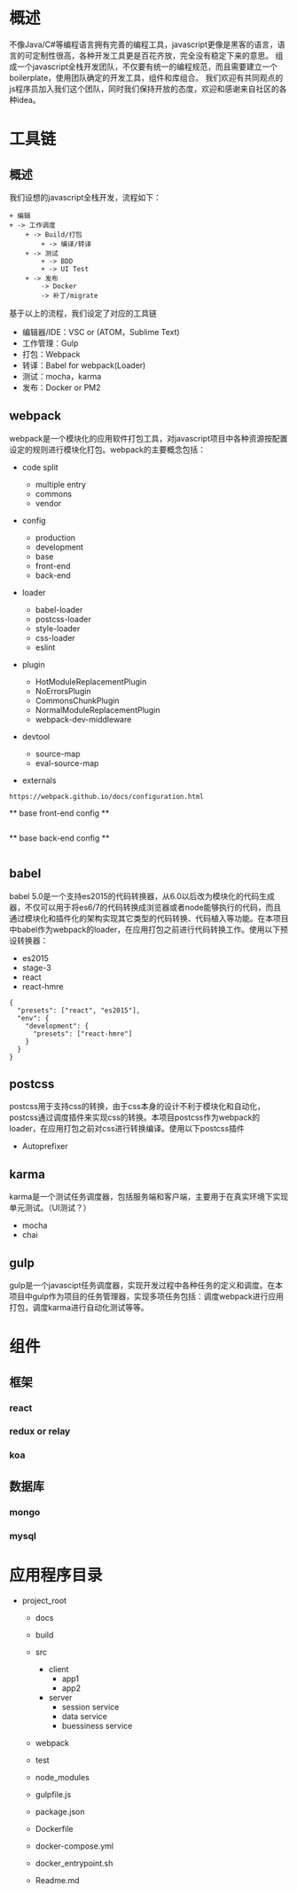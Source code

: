 # 概述
不像Java/C#等编程语言拥有完善的编程工具，javascript更像是黑客的语言，语言的可定制性很高，各种开发工具更是百花齐放，完全没有稳定下来的意思。
组成一个javascript全栈开发团队，不仅要有统一的编程规范，而且需要建立一个boilerplate，使用团队确定的开发工具，组件和库组合。
我们欢迎有共同观点的js程序员加入我们这个团队，同时我们保持开放的态度，欢迎和感谢来自社区的各种idea。
# 工具链
## 概述
我们设想的javascript全栈开发，流程如下：
    
    + 编辑
    + -> 工作调度
        + -> Build/打包
            + -> 编译/转译
        + -> 测试
            + -> BDD
            + -> UI Test
        + -> 发布
            -> Docker
            -> 补丁/migrate
            
基于以上的流程，我们设定了对应的工具链
   + 编辑器/IDE：VSC or (ATOM，Sublime Text)
   + 工作管理：Gulp
   + 打包：Webpack
   + 转译：Babel for webpack(Loader)
   + 测试：mocha，karma
   + 发布：Docker or PM2
   
   

## webpack
webpack是一个模块化的应用软件打包工具，对javascript项目中各种资源按配置设定的规则进行模块化打包。webpack的主要概念包括：
+ code split
  - multiple entry
  - commons
  - vendor

+ config
  - production
  - development
  - base
  - front-end
  - back-end

+ loader
  - babel-loader
  - postcss-loader
  - style-loader
  - css-loader
  - eslint

+ plugin
  - HotModuleReplacementPlugin
  - NoErrorsPlugin
  - CommonsChunkPlugin
  - NormalModuleReplacementPlugin
  - webpack-dev-middleware

+ devtool
  - source-map
  - eval-source-map

+ externals

```
https://webpack.github.io/docs/configuration.html
```
** base front-end config **
```javascript

```

** base back-end config **
```javascript

```

## babel
babel 5.0是一个支持es2015的代码转换器，从6.0以后改为模块化的代码生成器，不仅可以用于将es6/7的代码转换成浏览器或者node能够执行的代码，而且通过模块化和插件化的架构实现其它类型的代码转换、代码植入等功能。在本项目中babel作为webpack的loader，在应用打包之前进行代码转换工作。使用以下预设转换器：

+ es2015
+ stage-3
+ react
+ react-hmre

```
{
  "presets": ["react", "es2015"],
  "env": {
    "development": {
      "presets": ["react-hmre"]
    }
  }
}
```


## postcss
postcss用于支持css的转换，由于css本身的设计不利于模块化和自动化，postcss通过调度插件来实现css的转换。本项目postcss作为webpack的loader，在应用打包之前对css进行转换编译。使用以下postcss插件

+ Autoprefixer


## karma
karma是一个测试任务调度器，包括服务端和客户端，主要用于在真实环境下实现单元测试。（UI测试？）
 + mocha
 + chai

## gulp
gulp是一个javascipt任务调度器，实现开发过程中各种任务的定义和调度。在本项目中gulp作为项目的任务管理器，实现多项任务包括：调度webpack进行应用打包，调度karma进行自动化测试等等。

# 组件
## 框架
### react
### redux or relay

### koa

## 数据库
### mongo

### mysql


 

# 应用程序目录

  + project_root
    - docs  
    - build
    - src
      - client
        - app1
        - app2
      - server
        - session service
        - data service
        - buessiness service
    - webpack
    - test
    - node_modules
    - gulpfile.js
    
    - package.json
    - Dockerfile
    - docker-compose.yml
    - docker_entrypoint.sh
    - Readme.md

